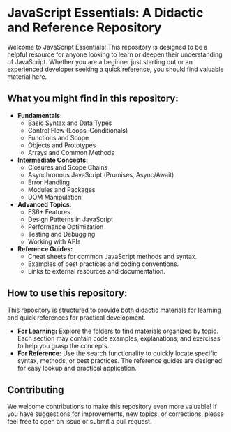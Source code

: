# JavaScript Essentials: A Didactic and Reference Repository

Welcome to JavaScript Essentials! This repository is designed to be a helpful resource for anyone looking to learn or deepen their understanding of JavaScript. Whether you are a beginner just starting out or an experienced developer seeking a quick reference, you should find valuable material here.

## What you might find in this repository:

- **Fundamentals:**
    - Basic Syntax and Data Types
    - Control Flow (Loops, Conditionals)
    - Functions and Scope
    - Objects and Prototypes
    - Arrays and Common Methods
- **Intermediate Concepts:**
    - Closures and Scope Chains
    - Asynchronous JavaScript (Promises, Async/Await)
    - Error Handling
    - Modules and Packages
    - DOM Manipulation
- **Advanced Topics:**
    - ES6+ Features
    - Design Patterns in JavaScript
    - Performance Optimization
    - Testing and Debugging
    - Working with APIs
- **Reference Guides:**
    - Cheat sheets for common JavaScript methods and syntax.
    - Examples of best practices and coding conventions.
    - Links to external resources and documentation.

## How to use this repository:

This repository is structured to provide both didactic materials for learning and quick references for practical development.

- **For Learning:** Explore the folders to find materials organized by topic. Each section may contain code examples, explanations, and exercises to help you grasp the concepts.
- **For Reference:** Use the search functionality to quickly locate specific syntax, methods, or best practices. The reference guides are designed for easy lookup and practical application.

## Contributing

We welcome contributions to make this repository even more valuable! If you have suggestions for improvements, new topics, or corrections, please feel free to open an issue or submit a pull request.



